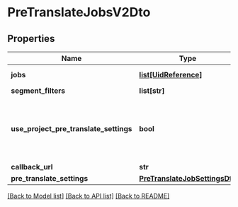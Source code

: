 # PreTranslateJobsV2Dto

## Properties
Name | Type | Description | Notes
------------ | ------------- | ------------- | -------------
**jobs** | [**list[UidReference]**](UidReference.md) | Jobs to be pre-translated | 
**segment_filters** | **list[str]** |  | [optional] 
**use_project_pre_translate_settings** | **bool** | If pre-translate settings from project should be used. If true, preTranslateSettings values are ignored. Default: false | [optional] 
**callback_url** | **str** |  | [optional] 
**pre_translate_settings** | [**PreTranslateJobSettingsDto**](PreTranslateJobSettingsDto.md) |  | [optional] 

[[Back to Model list]](../README.md#documentation-for-models) [[Back to API list]](../README.md#documentation-for-api-endpoints) [[Back to README]](../README.md)

